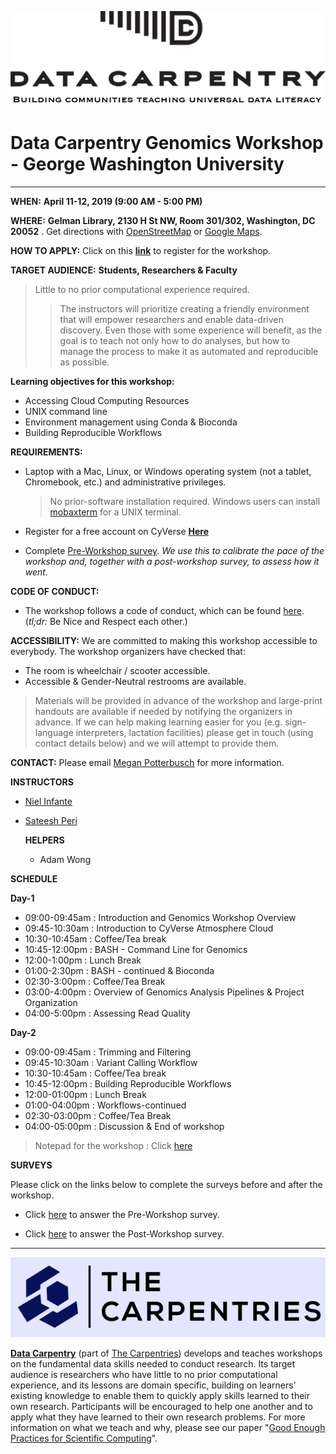 ![](/img/DC_logo.png)

# **Data Carpentry Genomics Workshop - George Washington University**

---
**WHEN:** **April 11-12, 2019 (9:00 AM - 5:00 PM)**

**WHERE:** **Gelman Library, 2130 H St NW, Room 301/302, Washington, DC 20052** . Get directions with [OpenStreetMap](https://osm.org/go/ZZcbJto48?way=66409261) or [Google Maps](https://goo.gl/maps/vZdYWxLsZwQ2).

**HOW TO APPLY:** Click on this [**link**](https://www.eventbrite.com/e/george-washington-university-data-carpentry-workshop-tickets-58597869806) to register for the workshop.

**TARGET AUDIENCE:** **Students, Researchers & Faculty**
> Little to no prior computational experience required.
> > The instructors will prioritize creating a friendly environment that will empower researchers and enable data-driven discovery. Even those with some experience will benefit, as the goal is to teach not only how to do analyses, but how to manage the process to make it as automated and reproducible as possible.

**Learning objectives for this workshop:**
+ Accessing Cloud Computing Resources
+ UNIX command line
+ Environment management using Conda & Bioconda
+ Building Reproducible Workflows


**REQUIREMENTS:**
- Laptop with a Mac, Linux, or Windows operating system (not a tablet, Chromebook, etc.) and administrative privileges.
  > No prior-software installation required. Windows users can install [mobaxterm](http://mobaxterm.mobatek.net/download-home-edition.html) for a UNIX terminal.

- Register for a free account on CyVerse [**Here**](https://user.cyverse.org/register)

- Complete [Pre-Workshop survey](https://www.surveymonkey.com/r/dcpreworkshopassessment?workshop_id=2019-04-11-gwu). *We use this to calibrate the pace of the workshop and, together with a post-workshop survey, to assess how it went.*

**CODE OF CONDUCT:**
- The workshop follows a code of conduct, which can be found [here](). (*tl;dr:* Be Nice and Respect each other.)

**ACCESSIBILITY:** We are committed to making this workshop accessible to everybody. The workshop organizers have checked that:
  + The room is wheelchair / scooter accessible.
  +  Accessible & Gender-Neutral restrooms are available.

> Materials will be provided in advance of the workshop and large-print handouts are available if needed by notifying the organizers in advance. If we can help making learning easier for you (e.g. sign-language interpreters, lactation facilities) please get in touch (using contact details below) and we will attempt to provide them.

**CONTACT:** Please email [Megan Potterbusch](mpotterbusch@email.gwu.edu) for more information.

**INSTRUCTORS**
* [Niel Infante](https://twitter.com/Niel_Infante)
* [Sateesh Peri](https://twitter.com/perisateesh)

  **HELPERS**
  * Adam Wong


**SCHEDULE**

**Day-1**
- 09:00-09:45am : Introduction and Genomics Workshop Overview
- 09:45-10:30am : Introduction to CyVerse Atmosphere Cloud
- 10:30-10:45am : Coffee/Tea break
- 10:45-12:00pm : BASH - Command Line for Genomics
- 12:00-1:00pm  : Lunch Break
- 01:00-2:30pm  : BASH - continued & Bioconda
- 02:30-3:00pm  : Coffee/Tea Break
- 03:00-4:00pm  : Overview of Genomics Analysis Pipelines & Project Organization
- 04:00-5:00pm  : Assessing Read Quality

**Day-2**
- 09:00-09:45am : Trimming and Filtering
- 09:45-10:30am : Variant Calling Workflow
- 10:30-10:45am : Coffee/Tea break
- 10:45-12:00pm : Building Reproducible Workflows
- 12:00-01:00pm : Lunch Break
- 01:00-04:00pm : Workflows-continued
- 02:30-03:00pm : Coffee/Tea Break
- 04:00-05:00pm : Discussion & End of workshop

> Notepad for the workshop : Click [here](https://hackmd.io/nPo6cXDOSye5I0tOqeF3Jg#)

**SURVEYS**

Please click on the links below to complete the surveys before and after the workshop.

- Click [here](https://www.surveymonkey.com/r/dcpreworkshopassessment?workshop_id=2019-04-11-gwu) to answer the Pre-Workshop survey.

- Click [here](https://www.surveymonkey.com/r/dcpostworkshopassessment?workshop_id=2019-04-11-gwu) to answer the Post-Workshop survey.

---

![](/img/carpentries_logo.png)

[**Data Carpentry**](https://datacarpentry.org/) (part of [The Carpentries](https://carpentries.org/)) develops and teaches workshops on the fundamental data skills needed to conduct research. Its target audience is researchers who have little to no prior computational experience, and its lessons are domain specific, building on learners' existing knowledge to enable them to quickly apply skills learned to their own research. Participants will be encouraged to help one another and to apply what they have learned to their own research problems. For more information on what we teach and why, please see our paper "[Good Enough Practices for Scientific Computing](https://journals.plos.org/ploscompbiol/article?id=10.1371/journal.pcbi.1005510)".
